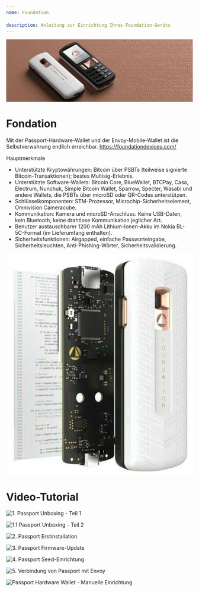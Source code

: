 ```yaml
---
name: Foundation

description: Anleitung zur Einrichtung Ihres Foundation-Geräts
---
```


![cover](assets/cover.jpeg)

# Fondation

Mit der Passport-Hardware-Wallet und der Envoy-Mobile-Wallet ist die Selbstverwahrung endlich erreichbar. https://foundationdevices.com/

Hauptmerkmale

- Unterstützte Kryptowährungen: Bitcoin über PSBTs (teilweise signierte Bitcoin-Transaktionen); bestes Multisig-Erlebnis.
- Unterstützte Software-Wallets: Bitcoin Core, BlueWallet, BTCPay, Casa, Electrum, Nunchuk, Simple Bitcoin Wallet, Sparrow, Specter, Wasabi und andere Wallets, die PSBTs über microSD oder QR-Codes unterstützen.
- Schlüsselkomponenten: STM-Prozessor, Microchip-Sicherheitselement, Omnivision Cameracube.
- Kommunikation: Kamera und microSD-Anschluss. Keine USB-Daten, kein Bluetooth, keine drahtlose Kommunikation jeglicher Art.
- Benutzer austauschbarer 1200 mAh Lithium-Ionen-Akku im Nokia BL-5C-Format (im Lieferumfang enthalten).
- Sicherheitsfunktionen: Airgapped, einfache Passworteingabe, Sicherheitsleuchten, Anti-Phishing-Wörter, Sicherheitsvalidierung.

![device](assets/1.jpeg)

# Video-Tutorial

![1. Passport Unboxing - Teil 1](https://youtu.be/rUGTWWUlCgU)

![1.1 Passport Unboxing - Teil 2](https://youtu.be/IXj-s-7odFQ)

![2. Passport Erstinstallation](https://youtu.be/o4VxtDdcFUU)

![3. Passport Firmware-Update](https://youtu.be/YZQF9ATUnHU)

![4. Passport Seed-Einrichtung](https://youtu.be/3dmLeCnNGSI)

![5. Verbindung von Passport mit Envoy](https://youtu.be/x-EERNXlvrc)

![Passport Hardware Wallet - Manuelle Einrichtung](https://youtu.be/UKzMHsjJFYU)
